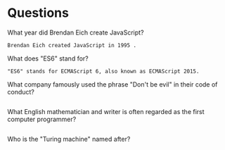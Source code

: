 # Questions

What year did Brendan Eich create JavaScript?

```
Brendan Eich created JavaScript in 1995 .
```

What does "ES6" stand for?

```
"ES6" stands for ECMAScript 6, also known as ECMAScript 2015. 
```

What company famously used the phrase "Don't be evil" in their code of conduct?

```

```

What English mathematician and writer is often regarded as the first computer programmer?

```

```

Who is the "Turing machine" named after?

```

```
